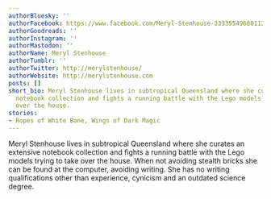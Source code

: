 ```yaml
---
authorBluesky: ''
authorFacebook: https://www.facebook.com/Meryl-Stenhouse-333355496801125/
authorGoodreads: ''
authorInstagram: ''
authorMastodon: ''
authorName: Meryl Stenhouse
authorTumblr: ''
authorTwitter: http://merylstenhouse/
authorWebsite: http://merylstenhouse.com
posts: []
short_bio: Meryl Stenhouse lives in subtropical Queensland where she curates an extensive
  notebook collection and fights a running battle with the Lego models trying to take
  over the house.
stories:
- Ropes of White Bone, Wings of Dark Magic
---
```


Meryl Stenhouse lives in subtropical Queensland where she curates an extensive notebook collection and fights a running battle with the Lego models trying to take over the house. When not avoiding stealth bricks she can be found at the computer, avoiding writing. She has no writing qualifications other than experience, cynicism and an outdated science degree.